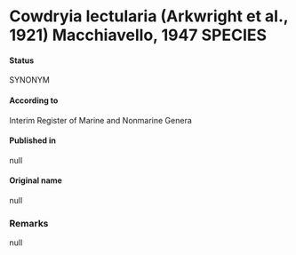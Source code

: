 # Cowdryia lectularia (Arkwright et al., 1921) Macchiavello, 1947 SPECIES

#### Status
SYNONYM

#### According to
Interim Register of Marine and Nonmarine Genera

#### Published in
null

#### Original name
null

### Remarks
null